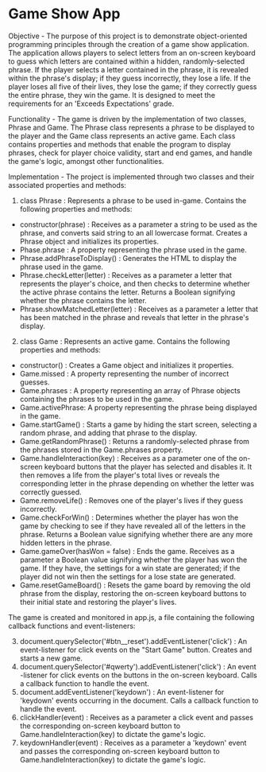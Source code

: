 # Game Show App

Objective - The purpose of this project is to demonstrate object-oriented programming
principles through the creation of a game show application. The application
allows players to select letters from an on-screen keyboard to guess which
letters are contained within a hidden, randomly-selected phrase. If the
player selects a letter contained in the phrase, it is revealed within the
phrase's display; if they guess incorrectly, they lose a life. If the player
loses all five of their lives, they lose the game; if they correctly guess
the entire phrase, they win the game. It is designed to meet the requirements
for an 'Exceeds Expectations' grade.

Functionality - The game is driven by the implementation of two classes, Phrase and Game. The
Phrase class represents a phrase to be displayed to the player and the Game
class represents an active game. Each class contains properties and methods
that enable the program to display phrases, check for player choice validity,
start and end games, and handle the game's logic, amongst other
functionalities.

Implementation - The project is implemented through two classes and their associated properties
and methods:
1. class Phrase : Represents a phrase to be used in-game. Contains the
following properties and methods:
  * constructor(phrase) : Receives as a parameter a string to be used as
  the phrase, and converts said string to an all lowercase format.
  Creates a Phrase object and initializes its properties.
  * Phase.phrase : A property representing the phrase used in the game.
  * Phrase.addPhraseToDisplay() : Generates the HTML to display the phrase used in the game.
  * Phrase.checkLetter(letter) : Receives as a parameter a letter that
  represents the player's choice, and then checks to determine whether
  the active phrase contains the letter. Returns a Boolean signifying
  whether the phrase contains the letter.
  * Phrase.showMatchedLetter(letter) : Receives as a parameter a letter
  that has been matched in the phrase and reveals that letter in the
  phrase's display.
2. class Game : Represents an active game. Contains the following properties
and methods:
  * constructor() : Creates a Game object and initializes it properties.
  * Game.missed : A property representing the number of incorrect guesses.
  * Game.phrases : A property representing an array of Phrase objects containing the phrases to be used in the game.
  * Game.activePhrase: A property representing the phrase being displayed in the game.
  * Game.startGame() : Starts a game by hiding the start screen, selecting a random phrase, and adding that phrase to the display.
  * Game.getRandomPhrase() : Returns a randomly-selected phrase from the phrases stored in the Game.phrases property.
  * Game.handleInteraction(key) : Receives as a parameter one of the
  on-screen keyboard buttons that the player has selected and disables
  it. It then removes a life from the player's total lives or reveals
  the corresponding letter in the phrase depending on whether the
  letter was correctly guessed.
  * Game.removeLife() : Removes one of the player's lives if they guess incorrectly.
  * Game.checkForWin() : Determines whether the player has won the game
  by checking to see if they have revealed all of the letters in the
  phrase. Returns a Boolean value signifying whether there are any
  more hidden letters in the phrase.
  * Game.gameOver(hasWon = false) : Ends the game. Receives as a
  parameter a Boolean value signifying whether the player has won the
  game. If they have, the settings for a win state are generated; if
  the player did not win then the settings for a lose state are
  generated.
  * Game.resetGameBoard() : Resets the game board by removing the old
  phrase from the display, restoring the on-screen keyboard buttons to
  their initial state and restoring the player's lives.

The game is created and monitored in app.js, a file containing the following
callback functions and event-listeners:

3. document.querySelector('#btn__reset').addEventListener('click') : An
event-listener for click events on the "Start Game" button. Creates
and starts a new game.
4. document.querySelector('#qwerty').addEventListener('click') : An event
-listener for click events on the buttons in the on-screen keyboard.
Calls a callback function to handle the event.
5. document.addEventListener('keydown') : An event-listener for 'keydown'
events occurring in the document. Calls a callback function to handle
the event.
6. clickHandler(event) : Receives as a parameter a click event and
passes the corresponding on-screen keyboard button to
Game.handleInteraction(key) to dictate the game's logic.
7. keydownHandler(event) : Receives as a parameter a 'keydown' event and
passes the corresponding on-screen keyboard button to
Game.handleInteraction(key) to dictate the game's logic.
